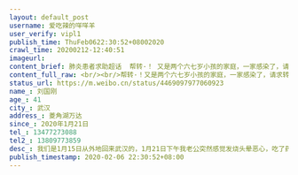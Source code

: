 ```yaml
---
layout: default_post
username: 爱吃辣的咩咩羊
user_verify: vipl1
publish_time: ThuFeb0622:30:52+08002020
crawl_time: 20200212-12:40:51
imageurl: 
content_brief: 肺炎患者求助超话  帮转·！ 又是两个六七岁小孩的家庭，一家感染了，请求转发！！！！！求助人信息急急急！！！我和我老公两人都感染，两个孩子还在家隔离中也不知道会不会感染若有相关化验单，请上传图片）【姓名】刘国刚【年龄】41【所在城市】武汉【所在小区、社区】菱角湖万达【患病时 ...全文
content_full_raw: <br/><br/>帮转·！又是两个六七岁小孩的家庭，一家感染了，请求转发！！！！！<br/>求助人信息急急急！！！我和我老公两人都感染，两个孩子还在家隔离中也不知道会不会感染若有相关化验单，请上传图片）<br/>【姓名】刘国刚<br/>【年龄】41<br/>【所在城市】武汉<br/>【所在小区、社区】菱角湖万达<br/>【患病时间】2020年1月21日<br/>【联系方式】13477273088<br/>【其他紧急联系人】13809773859<br/>【病情描述】我们是1月15日从外地回来武汉的，1月21日下午我老公突然感觉发烧头晕恶心，吃了药没见好转就去了医院，检查结果血有问题CT拍出来显示右肺轻度感染，医生开药让我们回家自己隔离，我们当时只能听医生的回家，到1月23日我发现自己也浑身酸疼发烧了，家还有两孩子六．七岁，我当绝望了，隔离孩子怎么办，但当时没办法只能选择出来，和孩子们在一起风险太大了，所以我们就搬到了别的住处，孩子们就靠点外卖，吃方便面，我老公从发病到今天2月6号白天低烧，晩上高烧一直没退烧过，晚上有时候烧到39度8，其中的求医之路和辛酸都不说了，其间1月30日做过CT显示双肺多发感染，病情加重，他是有多年高血压的抵抗力不行实在扛不住，可是医院始终不收治住院，人一天天拖的精疲力尽，病情一天天在加重，孩子太小家里的顶梁柱，肯请帮帮忙，早日能住院，跪谢了！<adata-url="http://t.cn/R2WxCuO"href="http://weibo.com/p/1001018008623020000000000"data-hide=""><spanclass='url-icon'><imgstyle='width:1rem;height:1rem'src='https://h5.sinaimg.cn/upload/2015/09/25/3/timeline_card_small_location_default.png'></span><spanclass="surl-text">齐齐哈尔</span></a>
status_url: https://m.weibo.cn/status/4469097977060923
name_: 刘国刚
age_: 41
city_: 武汉
address_: 菱角湖万达
since_: 2020年1月21日
tel_: 13477273088
tel2_: 13809773859
desc_: 我们是1月15日从外地回来武汉的，1月21日下午我老公突然感觉发烧头晕恶心，吃了药没见好转就去了医院，检查结果血有问题CT拍出来显示右肺轻度感染，医生开药让我们回家自己隔离，我们当时只能听医生的回家，到1月23日我发现自己也浑身酸疼发烧了，家还有两孩子六．七岁，我当绝望了，隔离孩子怎么办，但当时没办法只能选择出来，和孩子们在一起风险太大了，所以我们就搬到了别的住处，孩子们就靠点外卖，吃方便面，我老公从发病到今天2月6号白天低烧，晩上高烧一直没退烧过，晚上有时候烧到39度8，其中的求医之路和辛酸都不说了，其间1月30日做过CT显示双肺多发感染，病情加重，他是有多年高血压的抵抗力不行实在扛不住，可是医院始终不收治住院，人一天天拖的精疲力尽，病情一天天在加重，孩子太小家里的顶梁柱，肯请帮帮忙，早日能住院，跪谢了！<adata-url="http//t.cn/R2WxCuO"href="http//weibo.com/p/1001018008623020000000000"data-hide=""><spanclass='url-icon'><imgstyle='width1rem;height1rem'src='https//h5.sinaimg.cn/upload/2015/09/25/3/timeline_card_small_location_default.png'></span><spanclass="surl-text">齐齐哈尔</span></a>
publish_timestamp: 2020-02-06 22:30:52+08:00
---
```

